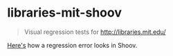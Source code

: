 # libraries-mit-shoov

> Visual regression tests for http://libraries.mit.edu/

[Here's](http://gfycat.com/FirsthandThornyBobcat) how a regression error looks in Shoov.

